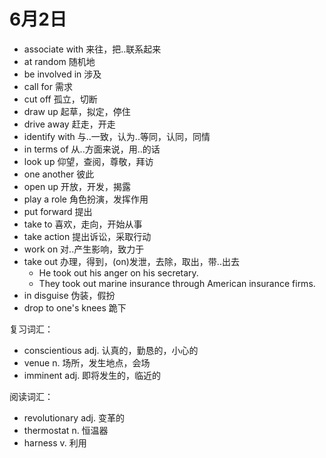 # 6月2日

- associate with 来往，把..联系起来
- at random 随机地
- be involved in 涉及
- call for 需求
- cut off 孤立，切断
- draw up 起草，拟定，停住
- drive away 赶走，开走
- identify with 与..一致，认为..等同，认同，同情
- in terms of 从..方面来说，用..的话
- look up 仰望，查阅，尊敬，拜访
- one another 彼此
- open up 开放，开发，揭露
- play a role 角色扮演，发挥作用
- put forward 提出
- take to 喜欢，走向，开始从事
- take action 提出诉讼，采取行动
- work on 对..产生影响，致力于
- take out 办理，得到，(on)发泄，去除，取出，带..出去
  - He took out his anger on his secretary.
  - They took out marine insurance through American insurance firms.
- in disguise 伪装，假扮
- drop to one's knees 跪下

复习词汇：

- conscientious adj. 认真的，勤恳的，小心的
- venue n. 场所，发生地点，会场
- imminent adj. 即将发生的，临近的

阅读词汇：

- revolutionary adj. 变革的
- thermostat n. 恒温器
- harness v. 利用
